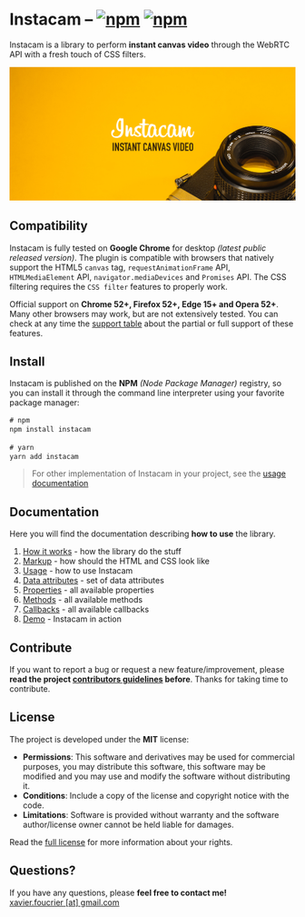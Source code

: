 # Instacam – [![npm](https://img.shields.io/npm/v/instacam)](https://www.npmjs.com/package/instacam) [![npm](https://img.shields.io/bundlephobia/min/instacam?label=size)](https://bundlephobia.com/result?p=instacam)

Instacam is a library to perform **instant canvas video** through the WebRTC API with a fresh touch of CSS filters.

[![Instacam](logo.png "Instacam")](https://instacam.js.org)

## Compatibility
Instacam is fully tested on **Google Chrome** for desktop *(latest public released version)*. The plugin is compatible with browsers that natively support the HTML5 `canvas` tag, `requestAnimationFrame` API, `HTMLMediaElement` API, `navigator.mediaDevices` and `Promises` API. The CSS filtering requires the `CSS filter` features to properly work.

Official support on **Chrome 52+, Firefox 52+, Edge 15+ and Opera 52+**. Many other browsers may work, but are not extensively tested. You can check at any time the [support table](https://caniuse.com) about the partial or full support of these features.

## Install
Instacam is published on the **NPM** *(Node Package Manager)* registry, so you can install it through the command line interpreter using your favorite package manager:

```console
# npm
npm install instacam

# yarn
yarn add instacam
```

> For other implementation of Instacam in your project, see the [usage documentation](DOCUMENTATION.md#usage)

## Documentation
Here you will find the documentation describing **how to use** the library.

1. [How it works](DOCUMENTATION.md#how-it-works) - how the library do the stuff
2. [Markup](DOCUMENTATION.md#markup) - how should the HTML and CSS look like
3. [Usage](DOCUMENTATION.md#usage) - how to use Instacam
4. [Data attributes](DOCUMENTATION.md#data-attributes) - set of data attributes
5. [Properties](DOCUMENTATION.md#properties) - all available properties
6. [Methods](DOCUMENTATION.md#methods) - all available methods
7. [Callbacks](DOCUMENTATION.md#callbacks) - all available callbacks
8. [Demo](DOCUMENTATION.md#demo) - Instacam in action

## Contribute
If you want to report a bug or request a new feature/improvement, please **read the project [contributors guidelines](CONTRIBUTING.md) before**. Thanks for taking time to contribute.

## License
The project is developed under the **MIT** license:

- **Permissions**: This software and derivatives may be used for commercial purposes, you may distribute this software, this software may be modified and you may use and modify the software without distributing it.
- **Conditions**: Include a copy of the license and copyright notice with the code.
- **Limitations**: Software is provided without warranty and the software author/license owner cannot be held liable for damages.

Read the [full license](LICENSE.md) for more information about your rights.

## Questions?
If you have any questions, please **feel free to contact me!**  
[xavier.foucrier [at] gmail.com](mailto:xavier.foucrier@gmail.com)
